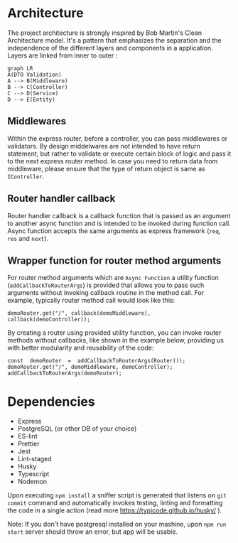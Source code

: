 
# Architecture

The project architecture is strongly inspired by Bob Martin's Clean Architecture model.
It's a pattern that emphasizes the separation and the independence of the different layers and components in a application.
Layers are linked from inner to outer :
```mermaid
graph LR
A(DTO Validation)
A --> B(Middleware)
B --> C(Controller)
C --> D(Service)
D --> E(Entity)

```

## Middlewares
Within the express router, before a controller, you can pass middlewares or validators.
By design middelwares are not intended to have return statement, but rather to validate or execute certain block of logic and pass it to the next express router method.
In case you need to return data from middleware, please ensure that the type of return object is same as  ```IController```.

## Router handler callback
Router handler callback is a callback function that is passed as an argument to another async function and is intended to be invoked during function call. Async function accepts the same arguments as express framework (```req```, ```res``` and ```next```).  

##  Wrapper function for router method arguments 
For router method arguments which are ```Async Function``` a utility function (```addCallbackToRouterArgs```) is provided that allows you to pass such arguments without invoking callback routine in the method call.
For example, typically router method call would look like this:

```demoRouter.get("/", callback(demoMiddleware), callback(demoController));```

By creating a router using provided utility function, you can invoke router methods without callbacks, like shown in the example below, providing us with better modularity and reusability of the code:

```
const  demoRouter  =  addCallbackToRouterArgs(Router());
demoRouter.get("/", demoMiddleware, demoController);
addCallbackToRouterArgs(demoRouter);
```

# Dependencies

- Express
- PostgreSQL (or other DB of your choice) 
- ES-lint
- Prettier
- Jest
- Lint-staged
- Husky
- Typescript
- Nodemon

Upon executing ```npm install``` a sniffer script is generated that listens on ```git commit``` command and automatically invokes testing, linting and formatting the code in a single action (read more https://typicode.github.io/husky/ ). 

Note: If you don't have postgresql installed on your mashine, upon ```npm run start``` server should throw an error, but app will be usable.
